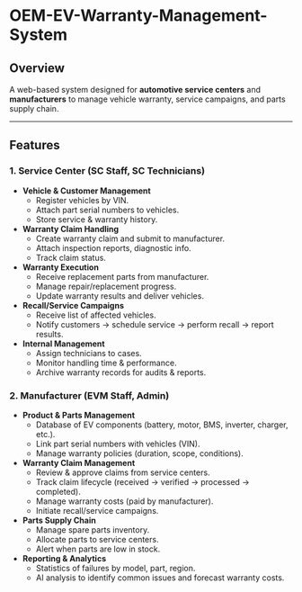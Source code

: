 # OEM-EV-Warranty-Management-System

## Overview
A web-based system designed for **automotive service centers** and **manufacturers** to manage vehicle warranty, service campaigns, and parts supply chain.

---

## Features

### 1. Service Center (SC Staff, SC Technicians)
- **Vehicle & Customer Management**
  - Register vehicles by VIN.
  - Attach part serial numbers to vehicles.
  - Store service & warranty history.
- **Warranty Claim Handling**
  - Create warranty claim and submit to manufacturer.
  - Attach inspection reports, diagnostic info.
  - Track claim status.
- **Warranty Execution**
  - Receive replacement parts from manufacturer.
  - Manage repair/replacement progress.
  - Update warranty results and deliver vehicles.
- **Recall/Service Campaigns**
  - Receive list of affected vehicles.
  - Notify customers → schedule service → perform recall → report results.
- **Internal Management**
  - Assign technicians to cases.
  - Monitor handling time & performance.
  - Archive warranty records for audits & reports.

### 2. Manufacturer (EVM Staff, Admin)
- **Product & Parts Management**
  - Database of EV components (battery, motor, BMS, inverter, charger, etc.).
  - Link part serial numbers with vehicles (VIN).
  - Manage warranty policies (duration, scope, conditions).
- **Warranty Claim Management**
  - Review & approve claims from service centers.
  - Track claim lifecycle (received → verified → processed → completed).
  - Manage warranty costs (paid by manufacturer).
  - Initiate recall/service campaigns.
- **Parts Supply Chain**
  - Manage spare parts inventory.
  - Allocate parts to service centers.
  - Alert when parts are low in stock.
- **Reporting & Analytics**
  - Statistics of failures by model, part, region.
  - AI analysis to identify common issues and forecast warranty costs.
